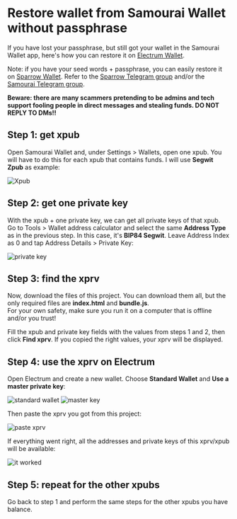 # Restore wallet from Samourai Wallet without passphrase

If you have lost your passphrase, but still got your wallet in the Samourai Wallet app, here's how you can restore it on [Electrum Wallet](https://electrum.org/#download).  

Note: if you have your seed words + passphrase, you can easily restore it on [Sparrow Wallet](https://sparrowwallet.com). Refer to the [Sparrow Telegram group](https://t.me/sparrowwallet) and/or the [Samourai Telegram group](https://t.me/SamouraiWallet).  

**Beware: there are many scammers pretending to be admins and tech support fooling people in direct messages and stealing funds. DO NOT REPLY TO DMs!!**  

## Step 1: get xpub

Open Samourai Wallet and, under Settings > Wallets, open one xpub. You will have to do this for each xpub that contains funds. I will use **Segwit Zpub** as example:

![Xpub](img/xpub-samourai.png)

## Step 2: get one private key

With the xpub + one private key, we can get all private keys of that xpub.  
Go to Tools > Wallet address calculator and select the same **Address Type** as in the previous step. In this case, it's **BIP84 Segwit**. Leave Address Index as 0 and tap Address Details > Private Key:

![private key](img/key-samourai.png)

## Step 3: find the xprv

Now, download the files of this project. You can download them all, but the only required files are **index.html** and **bundle.js**.  
For your own safety, make sure you run it on a computer that is offline and/or you trust!  

Fill the xpub and private key fields with the values from steps 1 and 2, then click **Find xprv**. If you copied the right values, your xprv will be displayed.

## Step 4: use the xprv on Electrum

Open Electrum and create a new wallet. Choose **Standard Wallet** and **Use a master private key**:

![standard wallet](img/standard-wallet.png) ![master key](img/master.png)

Then paste the xprv you got from this project:

![paste xprv](img/restore-master.png)

If everything went right, all the addresses and private keys of this xprv/xpub will be available:

![it worked](img/electrum-addresses.png)

## Step 5: repeat for the other xpubs

Go back to step 1 and perform the same steps for the other xpubs you have balance.